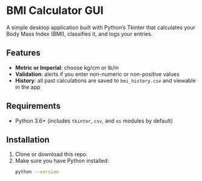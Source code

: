 # BMI Calculator GUI

A simple desktop application built with Python’s Tkinter that calculates your Body Mass Index (BMI), classifies it, and logs your entries.

## Features

- **Metric or Imperial**: choose kg/cm or lb/in  
- **Validation**: alerts if you enter non-numeric or non-positive values  
- **History**: all past calculations are saved to `bmi_history.csv` and viewable in the app  

## Requirements

- Python 3.6+ (includes `tkinter`, `csv`, and `os` modules by default)

## Installation

1. Clone or download this repo.  
2. Make sure you have Python installed:
   ```bash
   python --version
